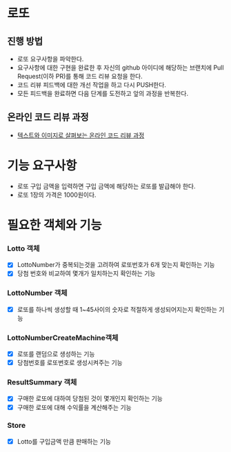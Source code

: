 # 로또
## 진행 방법
* 로또 요구사항을 파악한다.
* 요구사항에 대한 구현을 완료한 후 자신의 github 아이디에 해당하는 브랜치에 Pull Request(이하 PR)를 통해 코드 리뷰 요청을 한다.
* 코드 리뷰 피드백에 대한 개선 작업을 하고 다시 PUSH한다.
* 모든 피드백을 완료하면 다음 단계를 도전하고 앞의 과정을 반복한다.

## 온라인 코드 리뷰 과정
* [텍스트와 이미지로 살펴보는 온라인 코드 리뷰 과정](https://github.com/next-step/nextstep-docs/tree/master/codereview)

#  기능 요구사항

- 로또 구입 금액을 입력하면 구입 금액에 해당하는 로또를 발급해야 한다.
- 로또 1장의 가격은 1000원이다.

# 필요한 객체와 기능

### Lotto 객체

- [x] LottoNumber가 중복되는것을 고려하여 로또번호가 6개 맞는지 확인하는 기능
- [x] 당첨 번호와 비교하여 몇개가 일치하는지 확인하는 기능 

### LottoNumber 객체

- [x] 로또를 하나씩 생성할 때 1~45사이의 숫자로 적절하게 생성되어지는지 확인하는 기능

### LottoNumberCreateMachine객체

- [x] 로또를 랜덤으로 생성하는 기능 
- [x] 당첨번호를 로또번호로 생성시켜주는 기능

### ResultSummary 객체

- [x] 구매한 로또에 대하여 당첨된 것이 몇개인지 확인하는 기능
- [x] 구매한 로또에 대해 수익률을 계산해주는 기능

### Store 

- [x] Lotto를 구입금액 만큼 판매하는 기능